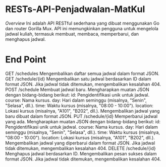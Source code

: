 # RESTs-API-Penjadwalan-MatKul

*Overview*
Ini adalah API RESTful sederhana yang dibuat menggunakan Go dan router Gorilla Mux. API ini memungkinkan pengguna untuk mengelola jadwal kuliah, termasuk membuat, membaca, memperbarui, dan menghapus jadwal.

# End Point
GET /schedules
Mengembalikan daftar semua jadwal dalam format JSON.
GET /schedule/{id}
Mengembalikan satu jadwal berdasarkan ID dalam format JSON.
Jika jadwal tidak ditemukan, mengembalikan kesalahan 404.
POST /schedule
Membuat jadwal baru.
Mengharapkan muatan JSON dengan bidang-bidang berikut:
id: Pengidentifikasi unik untuk jadwal.
course: Nama kursus.
day: Hari dalam seminggu (misalnya, "Senin", "Selasa", dll.).
time: Waktu kursus (misalnya, "08:00 - 10:00").
location: Lokasi kursus (misalnya, "A101", "B202", dll.).
Mengembalikan jadwal yang baru dibuat dalam format JSON.
PUT /schedule/{id}
Memperbarui jadwal yang ada.
Mengharapkan muatan JSON dengan bidang-bidang berikut:
id: Pengidentifikasi unik untuk jadwal. course: Nama kursus.
day: Hari dalam seminggu (misalnya, "Senin", "Selasa", dll.).
time: Waktu kursus (misalnya, "08:00 - 10:00").
location: Lokasi kursus (misalnya, "A101", "B202", dll.).
Mengembalikan jadwal yang diperbarui dalam format JSON.
Jika jadwal tidak ditemukan, mengembalikan kesalahan 404.
DELETE /schedule/{id}
Menghapus jadwal berdasarkan ID.
Mengembalikan pesan sukses dalam format JSON.
Jika jadwal tidak ditemukan, mengembalikan kesalahan 404.
